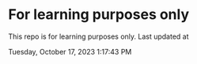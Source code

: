 # For learning purposes only
This repo is for learning purposes only.
Last updated at

Tuesday, October 17, 2023 1:17:43 PM

